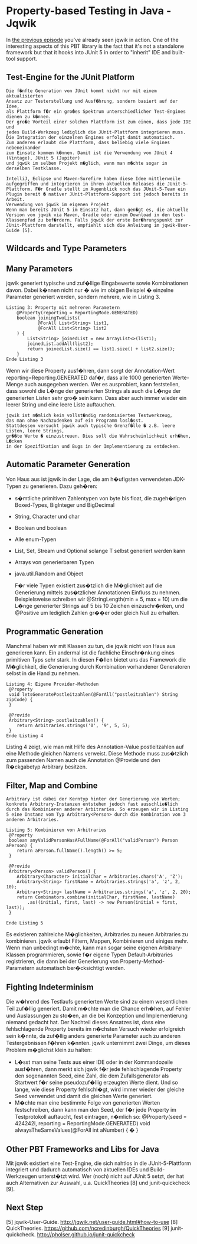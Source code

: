 # Property-based Testing in Java - Jqwik

In [the previous episode](???) you've already seen jqwik in action. 
One of the interesting aspects of this PBT library is the fact that it's not 
a standalone framework but that it hooks into JUnit 5 in order to "inherit"
IDE and built-tool support.

## Test-Engine for the JUnit Platform

    Die f�nfte Generation von JUnit kommt nicht nur mit einem aktualisierten 
    Ansatz zur Testerstellung und Ausf�hrung, sondern basiert auf der Idee, 
    als Plattform f�r ein gro�es Spektrum unterschiedlicher Test-Engines dienen zu k�nnen. 
    Der gro�e Vorteil einer solchen Plattform ist zum einen, dass jede IDE und 
    jedes Build-Werkzeug lediglich die JUnit-Plattform integrieren muss. 
    Die Integration der einzelnen Engines erfolgt damit automatisch. 
    Zum anderen erlaubt die Plattform, dass beliebig viele Engines nebeneinander 
    zum Einsatz kommen k�nnen. Damit ist die Verwendung von JUnit 4 (Vintage), JUnit 5 (Jupiter) 
    und jqwik im selben Projekt m�glich, wenn man m�chte sogar in derselben Testklasse.
    
    IntelliJ, Eclipse und Maven-Surefire haben diese Idee mittlerweile aufgegriffen und integrieren in ihren aktuellen Releases die JUnit-5-Plattform. F�r Gradle stellt im Augenblick noch das JUnit-5-Team ein Plugin bereit � nativer JUnit-Plattform-Support ist jedoch bereits in Arbeit.
    Verwendung von jqwik im eigenen Projekt
    Wenn man bereits JUnit 5 im Einsatz hat, dann gen�gt es, die aktuelle Version von jqwik via Maven, Gradle oder einem Download in den test-Klassenpfad zu bef�rdern. Falls jqwik der erste Ber�hrungspunkt zur JUnit-Plattform darstellt, empfiehlt sich die Anleitung im jqwik-User-Guide [5].

## Wildcards and Type Parameters


## Many Parameters

   jqwik generiert typische und zuf�llige Eingabewerte sowie Kombinationen davon. 
   Dabei k�nnen nicht nur � wie im obigen Beispiel � einzelne Parameter generiert werden, 
   sondern mehrere, wie in Listing 3.
   
    Listing 3: Property mit mehreren Parametern
     	@Property(reporting = ReportingMode.GENERATED)
     	boolean joiningTwoLists( 
     			@ForAll List<String> list1, 
     			@ForAll List<String> list2
     	) {
     		List<String> joinedList = new ArrayList<>(list1);
     		joinedList.addAll(list2);
     		return joinedList.size() == list1.size() + list2.size();
     	}
    Ende Listing 3
   
Wenn wir diese Property ausf�hren, dann sorgt der Annotation-Wert 
reporting=Reporting.GENERATED daf�r, dass alle 1000 generierten Werte-Menge auch 
ausgegeben werden. Wer es ausprobiert, kann feststellen, dass sowohl die L�nge der 
generierten Strings als auch die L�nge der generierten Listen sehr gro� sein kann. 
Dass aber auch immer wieder ein leerer String und eine leere Liste auftauchen.

    jqwik ist n�mlich kein vollst�ndig randomisiertes Testwerkzeug, 
    das man ohne Nachzudenken auf ein Programm losl�sst. 
    Stattdessen versucht jqwik auch typische Grenzf�lle � z.B. leere Listen, leere Strings, 
    gr��te Werte � einzustreuen. Dies soll die Wahrscheinlichkeit erh�hen, L�cken 
    in der Spezifikation und Bugs in der Implementierung zu entdecken.

## Automatic Parameter Generation

   Von Haus aus ist jqwik in der Lage, die am h�ufigsten verwendeten JDK-Typen zu generieren. 
   Dazu geh�ren: 
- s�mtliche primitiven Zahlentypen von byte bis float, die zugeh�rigen Boxed-Types, BigInteger und BigDecimal
- String, Character und char
- Boolean und boolean
- Alle enum-Typen
- List<T>, Set<T>, Stream<T> und Optional<T> solange T selbst generiert werden kann
- Arrays von generierbaren Typen
- java.util.Random and Object
   
   F�r viele Typen existiert zus�tzlich die M�glichkeit auf die Generierung 
   mittels zus�tzlicher Annotationen Einfluss zu nehmen. 
   Beispielsweise schreiben wir @StringLength(min = 5, max = 10) 
   um die L�nge generierter Strings auf 5 bis 10 Zeichen einzuschr�nken, 
   und @Positive um lediglich Zahlen gr��er oder gleich Null zu erhalten.

## Programmatic Generation

   Manchmal haben wir mit Klassen zu tun, die jqwik nicht von Haus aus generieren kann. 
   Ein andermal ist die fachliche Einschr�nkung eines primitiven Typs sehr stark. 
   In diesen F�llen bietet uns das Framework die M�glichkeit, die Generierung durch 
   Kombination vorhandener Generatoren selbst in die Hand zu nehmen.
   
    Listing 4: Eigene Provider-Methoden
     @Property
     void letsGeneratePostleitzahlen(@ForAll("postleitzahlen") String zipCode) {
     }
     
     @Provide
     Arbitrary<String> postleitzahlen() {
     	return Arbitraries.strings('0', '9', 5, 5);
     }
    Ende Listing 4
   
   Listing 4 zeigt, wie man mit Hilfe des Annotation-Value postleitzahlen auf eine Methode gleichen Namens verweist. Diese Methode muss zus�tzlich zum passenden Namen auch die Annotation @Provide und den R�ckgabetyp Arbitrary<TypeToGenerate> besitzen. 
   
## Filter, Map and Combine
   
    Arbitrary ist dabei der Kerntyp hinter der Generierung von Werten; konkrete Arbitrary-Instanzen entstehen jedoch fast ausschlie�lich durch das Kombinieren anderer Arbitraries. So erzeugen wir in Listing 5 eine Instanz vom Typ Arbitrary<Person> durch die Kombination von 3 anderen Arbitraries.
   
    Listing 5: Kombinieren von Arbitraries
     @Property
     boolean anyValidPersonHasAFullName(@ForAll("validPerson") Person aPerson) {
     	return aPerson.fullName().length() >= 5;
     }

     @Provide
     Arbitrary<Person> validPerson() {
     	Arbitrary<Character> initialChar = Arbitraries.chars('A', 'Z');
     	Arbitrary<String> firstName = Arbitraries.strings('a', 'z', 2, 10);
     	Arbitrary<String> lastName = Arbitraries.strings('a', 'z', 2, 20);
     	return Combinators.combine(initialChar, firstName, lastName)
     		.as((initial, first, last) -> new Person(initial + first, last));
     }
     
    Ende Listing 5

   Es existieren zahlreiche M�glichkeiten, Arbitraries zu neuen Arbitraries zu kombinieren. jqwik erlaubt Filtern, Mappen, Kombinieren und einiges mehr. Wenn man unbedingt m�chte, kann man sogar seine eigenen Arbitrary-Klassen programmieren, sowie f�r eigene Typen Default-Arbitraries registrieren, die dann bei der Generierung von Property-Method-Parametern automatisch ber�cksichtigt werden.

## Fighting Indeterminism

   Die w�hrend des Testlaufs generierten Werte sind zu einem wesentlichen Teil zuf�llig generiert. Damit m�chte man die Chance erh�hen, auf Fehler und Auslassungen zu sto�en, an die bei Konzeption und Implementierung niemand gedacht hat. Der Nachteil dieses Ansatzes ist, dass eine fehlschlagende Property bereits im n�chsten Versuch wieder erfolgreich sein k�nnte, da zuf�llig anders generierte Parameter auch zu anderen Testergebnissen f�hren k�nnten. jqwik unternimmt zwei Dinge, um dieses Problem m�glichst klein zu halten:
* L�sst man seine Tests aus einer IDE oder in der Kommandozeile ausf�hren, dann merkt sich jqwik f�r jede fehlschlagende Property den sogenannten Seed, eine Zahl, die dem Zufallsgenerator als Startwert f�r seine pseudozuf�llig erzeugten Werte dient. Und so lange, wie diese Property fehlschl�gt, wird immer wieder der gleiche Seed verwendet und damit die gleichen Werte generiert.
* M�chte man eine bestimmte Folge von generierten Werten festschreiben, dann kann man den Seed, der f�r jede Property im Testprotokoll auftaucht, fest eintragen, n�mlich so:
     	@Property(seed = 424242l, reporting = ReportingMode.GENERATED)
     	void alwaysTheSameValues(@ForAll int aNumber) { � }

## Other PBT Frameworks and Libs for Java

Mit jqwik existiert eine Test-Engine, die sich nahtlos in die JUnit-5-Plattform integriert und dadurch automatisch von aktuellen IDEs und Build-Werkzeugen unterst�tzt wird. Wer (noch) nicht auf JUnit 5 setzt, der hat auch Alternativen zur Auswahl, u.a. QuickTheories [8] und junit-quickcheck [9].

## Next Step

[5] jqwik-User-Guide. http://jqwik.net/user-guide.html#how-to-use 
[8] QuickTheories. https://github.com/ncredinburgh/QuickTheories 
[9] junit-quickcheck. http://pholser.github.io/junit-quickcheck 
